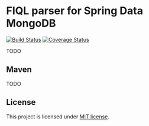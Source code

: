 FIQL parser for Spring Data MongoDB
==========================
[![Build Status](https://travis-ci.org/marchev/fiql-mongodb-springdata.png)](https://travis-ci.org/marchev/fiql-mongodb-springdata) [![Coverage Status](https://coveralls.io/repos/marchev/fiql-mongodb-springdata/badge.png?branch=master)](https://coveralls.io/r/marchev/fiql-mongodb-springdata?branch=master)

TODO

Maven
-----

TODO

License
-------

This project is licensed under [MIT license](http://opensource.org/licenses/MIT).
